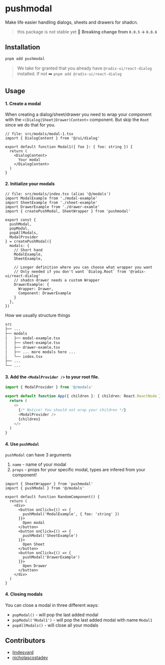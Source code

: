 # pushmodal

Make life easier handling dialogs, sheets and drawers for shadcn.

> this package is not stable yet 🫣 **Breaking change from `0.0.5` -> `0.0.6`**

## Installation 

```bash
pnpm add pushmodal
```

> We take for granted that you already have `@radix-ui/react-dialog` installed. If not ➡️ `pnpm add @radix-ui/react-dialog`

## Usage

#### 1. Create a modal

When creating a dialog/sheet/drawer you need to wrap your component with the `<(Dialog|Sheet|Drawer)Content>` component. But skip the `Root` since we do that for you.

```tsx
// file: src/modals/modal-1.tsx
import { DialogContent } from '@/ui/dialog'

export default function Modal1({ foo }: { foo: string }) {
  return (
    <DialogContent>
      Your modal
    </DialogContent>
  )
}
```


####  2. Initialize your modals

```tsx
// file: src/modals/index.tsx (alias '@/modals')
import ModalExample from './modal-example'
import SheetExample from './sheet-example'
import DrawerExample from './drawer-examle'
import { createPushModal, SheetWrapper } from 'pushmodal'

export const {
  pushModal,
  popModal,
  popAllModals,
  ModalProvider
} = createPushModal({
  modals: {
    // Short hand
    ModalExample,
    SheetExample,

    // Longer definition where you can choose what wrapper you want
    // Only needed if you don't want `Dialog.Root` from '@radix-ui/react-dialog'
    // shadcn drawer needs a custom Wrapper
    DrawerExample: {
      Wrapper: Drawer,
      Component: DrawerExample
    }
  },
})
```

How we usually structure things

```md
src
├── ...
├── modals
│   ├── modal-example.tsx
│   ├── sheet-example.tsx
│   ├── drawer-examle.tsx
│   ├── ... more modals here ...
│   └── index.tsx
├── ...
└── ...
```

#### 3. Add the `<ModalProvider />` to your root file.

```ts
import { ModalProvider } from '@/modals' 

export default function App({ children }: { children: React.ReactNode }) {
  return (
    <>
      {/* Notice! You should not wrap your children */}
      <ModalProvider />
      {children}
    </>
  )
}
```

#### 4. Use `pushModal`

`pushModal` can have 3 arguments

1. `name` - name of your modal 
2. `props` - props for your specific modal, types are infered from your component!

```tsx
import { SheetWrapper } from 'pushmodal'
import { pushModal } from '@/modals' 

export default function RandomComponent() {
  return (
    <div>
      <button onClick={() => {
        pushModal('ModalExample', { foo: 'string' })
      }}>
        Open modal
      </button>
      <button onClick={() => {
        pushModal('SheetExample')
      }}>
        Open Sheet
      </button>
      <button onClick={() => {
        pushModal('DrawerExample')
      }}>
        Open Drawer
      </button>
    </div>
  )
}
```

#### 4. Closing modals

You can close a modal in three different ways:

- `popModal()` - will pop the last added modal
- `popModal('Modal1')` - will pop the last added modal with name `Modal1`
- `popAllModals()` - will close all your modals

## Contributors

- [lindesvard](https://github.com/lindesvard)
- [nicholascostadev](https://github.com/nicholascostadev)